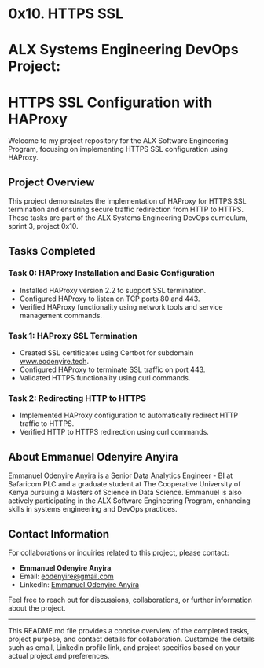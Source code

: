 # 0x10. HTTPS SSL
# ALX Systems Engineering DevOps Project: 
# HTTPS SSL Configuration with HAProxy

Welcome to my project repository for the ALX Software Engineering Program, focusing on implementing HTTPS SSL configuration using HAProxy.

## Project Overview

This project demonstrates the implementation of HAProxy for HTTPS SSL termination and ensuring secure traffic redirection from HTTP to HTTPS. These tasks are part of the ALX Systems Engineering DevOps curriculum, sprint 3, project 0x10.

## Tasks Completed

### Task 0: HAProxy Installation and Basic Configuration

- Installed HAProxy version 2.2 to support SSL termination.
- Configured HAProxy to listen on TCP ports 80 and 443.
- Verified HAProxy functionality using network tools and service management commands.

### Task 1: HAProxy SSL Termination

- Created SSL certificates using Certbot for subdomain www.eodenyire.tech.
- Configured HAProxy to terminate SSL traffic on port 443.
- Validated HTTPS functionality using curl commands.

### Task 2: Redirecting HTTP to HTTPS

- Implemented HAProxy configuration to automatically redirect HTTP traffic to HTTPS.
- Verified HTTP to HTTPS redirection using curl commands.

## About Emmanuel Odenyire Anyira

Emmanuel Odenyire Anyira is a Senior Data Analytics Engineer - BI at Safaricom PLC and a graduate student at The Cooperative University of Kenya pursuing a Masters of Science in Data Science. Emmanuel is also actively participating in the ALX Software Engineering Program, enhancing skills in systems engineering and DevOps practices.

## Contact Information

For collaborations or inquiries related to this project, please contact:

- **Emmanuel Odenyire Anyira**
- Email: eodenyire@gmail.com
- LinkedIn: [Emmanuel Odenyire Anyira](https://www.linkedin.com/in/emmanuelodenyire/)

Feel free to reach out for discussions, collaborations, or further information about the project.

---

This README.md file provides a concise overview of the completed tasks, project purpose, and contact details for collaboration. Customize the details such as email, LinkedIn profile link, and project specifics based on your actual project and preferences.

